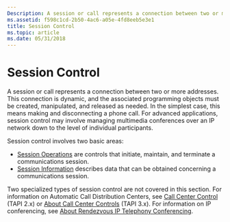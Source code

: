 ```yaml
---
Description: A session or call represents a connection between two or more addresses.
ms.assetid: f598c1cd-2b50-4ac6-a05e-4fd8eeb5e3e1
title: Session Control
ms.topic: article
ms.date: 05/31/2018
---
```


# Session Control

A session or call represents a connection between two or more addresses. This connection is dynamic, and the associated programming objects must be created, manipulated, and released as needed. In the simplest case, this means making and disconnecting a phone call. For advanced applications, session control may involve managing multimedia conferences over an IP network down to the level of individual participants.

Session control involves two basic areas:

-   [Session Operations](session-operations-ovr.md) are controls that initiate, maintain, and terminate a communications session.
-   [Session Information](session-information-ovr.md) describes data that can be obtained concerning a communications session.

Two specialized types of session control are not covered in this section. For information on Automatic Call Distribution Centers, see [Call Center Control](https://msdn.microsoft.com/en-us/library/ms734836(v=VS.85).aspx) (TAPI 2.x) or [About Call Center Controls](about-call-center-controls.md) (TAPI 3.x). For information on IP conferencing, see [About Rendezvous IP Telephony Conferencing](about-rendezvous-ip-telephony-conferencing.md).

 

 



